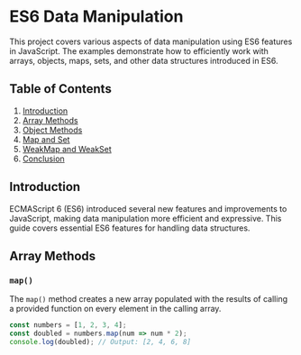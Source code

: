 # ES6 Data Manipulation

This project covers various aspects of data manipulation using ES6 features in JavaScript. The examples demonstrate how to efficiently work with arrays, objects, maps, sets, and other data structures introduced in ES6.

## Table of Contents
1. [Introduction](#introduction)
2. [Array Methods](#array-methods)
3. [Object Methods](#object-methods)
4. [Map and Set](#map-and-set)
5. [WeakMap and WeakSet](#weakmap-and-weakset)
6. [Conclusion](#conclusion)

## Introduction
ECMAScript 6 (ES6) introduced several new features and improvements to JavaScript, making data manipulation more efficient and expressive. This guide covers essential ES6 features for handling data structures.

## Array Methods

### `map()`
The `map()` method creates a new array populated with the results of calling a provided function on every element in the calling array.

```javascript
const numbers = [1, 2, 3, 4];
const doubled = numbers.map(num => num * 2);
console.log(doubled); // Output: [2, 4, 6, 8]
